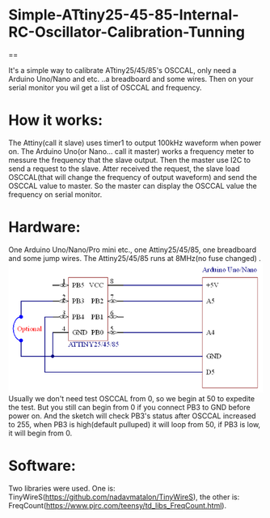 # Simple-ATtiny25-45-85-Internal-RC-Oscillator-Calibration-Tunning
==

It's a simple way to calibrate ATtiny25/45/85's OSCCAL, only need a Arduino Uno/Nano and etc. ..a breadboard and some wires. Then on your serial monitor you wil get a list of OSCCAL and frequency.

**How it works:**
==
The Attiny(call it slave) uses timer1 to output 100kHz waveform when power on. The Arduino Uno(or Nano... call it master) works a frequency meter to messure the frequency that the slave output. Then the master use I2C to send a request to the slave. Atter received the request, the slave load OSCCAL(that will change the frequency of output waveform) and send the OSCCAL value to master. So the master can display the OSCCAL value the frequency on serial monitor.

**Hardware:**
==
One Arduino Uno/Nano/Pro mini etc., one Attiny25/45/85, one breadboard and some jump wires. The Attiny25/45/85 runs at 8MHz(no fuse changed) .
![image](Documents/Schematic.png)
Usually we don't need test OSCCAL from 0, so we begin at 50 to expedite the test. But you still can begin from 0 if you connect PB3 to GND before power on. And the sketch will check PB3's status after OSCCAL increased to 255, when PB3 is high(default pulluped) it will loop from 50, if PB3 is low, it will begin from 0.

**Software:**
==
Two libraries were used. One is:
TinyWireS(https://github.com/nadavmatalon/TinyWireS), 
the other is:
FreqCount(https://www.pjrc.com/teensy/td_libs_FreqCount.html).

